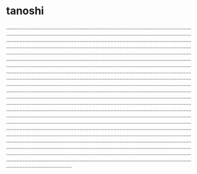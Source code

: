 # tanoshi
....................................................................................................................................................................................................................................................................................................................................................................................................................................................................................................................................................................................................................................................................................................................................................................................................................................................................................................................................................................................................................................................................................................................................................................................................................................................................................................................................................................................................................................................................................................................................................................................................................................................................................................................................................................................................................................................................................................................................................................................................................................................................................................................................................................................................................................................................................................................................................................................................................................................................................................................................................................................................................................................................................................................................................................................................................................................................................